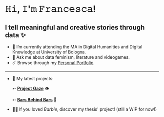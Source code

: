 # 𝙷𝚒, 𝙸'𝚖 𝙵𝚛𝚊𝚗𝚌𝚎𝚜𝚌𝚊!
## I tell meaningful and creative stories through data ✨



- 🌱 I’m currently attending the MA in Digital Humanities and Digital Knowledge at University of Bologna.
- 💬 Ask me about data feminism, literature and videogames.
- ☄️ Browse through my [Personal Portfolio](https://www.linkedin.com/in/francesca-budel-4a601a199/)
<hr> 

- 🔭 My latest projects:
  
    ➵ **[Project Gaze](https://ahsanv101.github.io/ProjectGaze/)** 👁

    ➵ **[Bars Behind Bars](https://prisoner-s-dilemma.github.io/BarsBehindBars/)** 📑
  
- 👱‍♀️ If you loved <i>Barbie</i>, discover my thesis' project! (still a WIP for now!)

